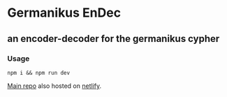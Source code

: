 # Germanikus EnDec

## an encoder-decoder for the germanikus cypher

### Usage

`npm i && npm run dev`

[Main repo](https://github.com/grishatop1/germanikus-svelte) also hosted on [netlify](https://germanikus.netlify.app/).
